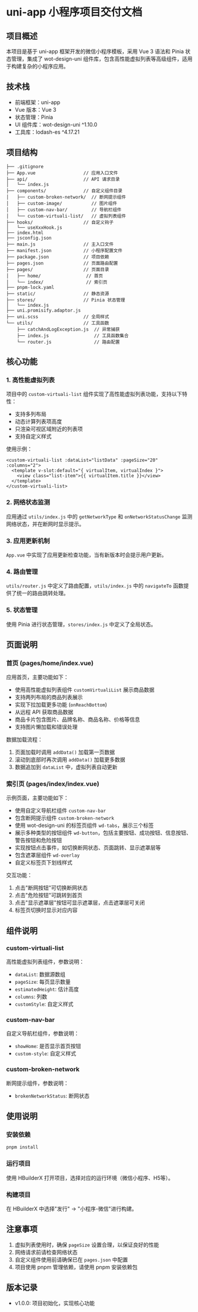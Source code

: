 # uni-app 小程序项目交付文档

## 项目概述

本项目是基于 uni-app 框架开发的微信小程序模板，采用 Vue 3 语法和 Pinia 状态管理，集成了 wot-design-uni 组件库，包含高性能虚拟列表等高级组件，适用于构建复杂的小程序应用。

## 技术栈

- 前端框架：uni-app
- Vue 版本：Vue 3
- 状态管理：Pinia
- UI 组件库：wot-design-uni ^1.10.0
- 工具库：lodash-es ^4.17.21

## 项目结构

```
├── .gitignore
├── App.vue                  // 应用入口文件
├── api/                     // API 请求目录
│   └── index.js
├── components/              // 自定义组件目录
│   ├── custom-broken-network/  // 断网提示组件
│   ├── custom-image/           // 图片组件
│   ├── custom-nav-bar/         // 导航栏组件
│   └── custom-virtuali-list/   // 虚拟列表组件
├── hooks/                   // 自定义钩子
│   └── useXxxHook.js
├── index.html
├── jsconfig.json
├── main.js                  // 主入口文件
├── manifest.json            // 小程序配置文件
├── package.json             // 项目依赖
├── pages.json               // 页面路由配置
├── pages/                   // 页面目录
│   ├── home/                 // 首页
│   └── index/                // 索引页
├── pnpm-lock.yaml
├── static/                  // 静态资源
├── stores/                  // Pinia 状态管理
│   └── index.js
├── uni.promisify.adaptor.js
├── uni.scss                 // 全局样式
└── utils/                   // 工具函数
    ├── catchAndLogException.js  // 异常捕获
    ├── index.js                 // 工具函数集合
    └── router.js                // 路由配置
```

## 核心功能

### 1. 高性能虚拟列表

项目中的 `custom-virtuali-list` 组件实现了高性能虚拟列表功能，支持以下特性：

- 支持多列布局
- 动态计算列表项高度
- 只渲染可视区域附近的列表项
- 支持自定义样式

使用示例：

```vue
<custom-virtuali-list :dataList="listData" :pageSize="20" :columns="2">
  <template v-slot:default="{ virtualItem, virtualIndex }">
    <view class="list-item">{{ virtualItem.title }}</view>
  </template>
</custom-virtuali-list>
```

### 2. 网络状态监测

应用通过 `utils/index.js` 中的 `getNetworkType` 和 `onNetworkStatusChange` 监测网络状态，并在断网时显示提示。

### 3. 应用更新机制

`App.vue` 中实现了应用更新检查功能，当有新版本时会提示用户更新。

### 4. 路由管理

`utils/router.js` 中定义了路由配置，`utils/index.js` 中的 `navigateTo` 函数提供了统一的路由跳转处理。

### 5. 状态管理

使用 Pinia 进行状态管理，`stores/index.js` 中定义了全局状态。

## 页面说明

### 首页 (pages/home/index.vue)

应用首页，主要功能如下：

- 使用高性能虚拟列表组件 `customVirtualiList` 展示商品数据
- 支持两列布局的商品列表展示
- 实现下拉加载更多功能 (`onReachBottom`)
- 从远程 API 获取商品数据
- 商品卡片包含图片、品牌名称、商品名称、价格等信息
- 支持图片懒加载和错误处理

数据加载流程：

1. 页面加载时调用 `addData()` 加载第一页数据
2. 滚动到底部时再次调用 `addData()` 加载更多数据
3. 数据追加到 `dataList` 中，虚拟列表自动更新

### 索引页 (pages/index/index.vue)

示例页面，主要功能如下：

- 使用自定义导航栏组件 `custom-nav-bar`
- 包含断网提示组件 `custom-broken-network`
- 使用 wot-design-uni 的标签页组件 `wd-tabs`，展示三个标签
- 展示多种类型的按钮组件 `wd-button`，包括主要按钮、成功按钮、信息按钮、警告按钮和危险按钮
- 实现按钮点击事件，如切换断网状态、页面跳转、显示遮罩层等
- 包含遮罩层组件 `wd-overlay`
- 自定义标签页下划线样式

交互功能：

1. 点击"断网按钮"可切换断网状态
2. 点击"危险按钮"可跳转到首页
3. 点击"显示遮罩层"按钮可显示遮罩层，点击遮罩层可关闭
4. 标签页切换时显示对应内容

## 组件说明

### custom-virtuali-list

高性能虚拟列表组件，参数说明：

- `dataList`: 数据源数组
- `pageSize`: 每页显示数量
- `estimatedHeight`: 估计高度
- `columns`: 列数
- `customStyle`: 自定义样式

### custom-nav-bar

自定义导航栏组件，参数说明：

- `showHome`: 是否显示首页按钮
- `custom-style`: 自定义样式

### custom-broken-network

断网提示组件，参数说明：

- `brokenNetworkStatus`: 断网状态

## 使用说明

### 安装依赖

```bash
pnpm install
```

### 运行项目

使用 HBuilderX 打开项目，选择对应的运行环境（微信小程序、H5等）。

### 构建项目

在 HBuilderX 中选择"发行" -> "小程序-微信"进行构建。

## 注意事项

1. 虚拟列表使用时，确保 `pageSize` 设置合理，以保证良好的性能
2. 网络请求前请检查网络状态
3. 自定义组件使用前请确保已在 `pages.json` 中配置
4. 项目使用 pnpm 管理依赖，请使用 pnpm 安装依赖包

## 版本记录

- v1.0.0: 项目初始化，实现核心功能
